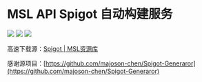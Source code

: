 # MSL API Spigot 自动构建服务
![](https://shields.io/github/license/Youkii-Chen/Spigot-Generaror)
![](https://shields.io/badge/Latest-1.21.5-blue)
![](https://shields.io/github/downloads/MSLTeam/Build-Spigot/total)

高速下载源：[Spigot | MSL资源库](https://files.mslmc.cn/Server-Cores/Spigot)

感谢源项目：[https://github.com/majoson-chen/Spigot-Generaror](https://github.com/majoson-chen/Spigot-Generaror)